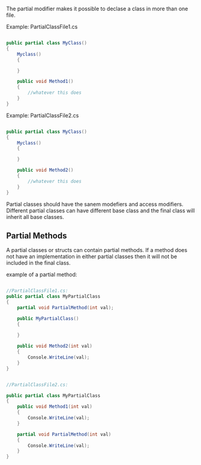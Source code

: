 The partial modifier makes it possible to declase a class in more than one file.

Example: PartialClassFile1.cs

```c#

public partial class MyClass()
{
    Myclass()
    {

    }

    public void Method1()
    {
        //whatever this does
    }
}

```


Example: PartialClassFile2.cs

```c#

public partial class MyClass()
{
    Myclass()
    {

    }

    public void Method2()
    {
        //whatever this does
    }
}

```

Partial classes should have the sanem modefiers and access modifiers. Different partial classes can have different base class and the final class will inherit all base classes.


## Partial Methods

A partial classes  or structs can contain partial methods. If a method does not have an implementation in either partial classes then it will not be included in the final class.

example of a partial method:
```c#

//PartialClassFile1.cs:
public partial class MyPartialClass
{
    partial void PartialMethod(int val);

    public MyPartialClass()
    {
            
    }

    public void Method2(int val)
    {
        Console.WriteLine(val);
    }
}


//PartialClassFile2.cs:

public partial class MyPartialClass
{
    public void Method1(int val)
    {
        Console.WriteLine(val);
    }

    partial void PartialMethod(int val)
    {
        Console.WriteLine(val);
    }
}
```








